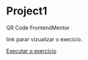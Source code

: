 # Project1
 QR Code FrontendMentor

<p>link parar vizualizar o execício.</p>
<a href="https://pinheirops.github.io/FrontEndMentor-QRCODE/QRcode.html" target="_blank"> Executar o exercício </a>